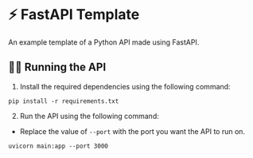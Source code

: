# ⚡ FastAPI Template
An example template of a Python API made using FastAPI.

## 🏃‍♂️ Running the API
1. Install the required dependencies using the following command:

```
pip install -r requirements.txt
```

2. Run the API using the following command:

- Replace the value of `--port` with the port you want the API to run on.

```
uvicorn main:app --port 3000
```
